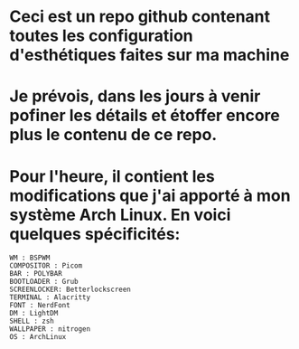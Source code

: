 # Ceci est un repo github contenant toutes les configuration d'esthétiques faites sur ma machine
# Je prévois, dans les jours à venir pofiner les détails et étoffer encore plus le contenu de ce repo.
# Pour l'heure, il contient les modifications que j'ai apporté à mon système Arch Linux. En voici quelques spécificités:
	WM : BSPWM
	COMPOSITOR : Picom
	BAR : POLYBAR
	BOOTLOADER : Grub
	SCREENLOCKER: Betterlockscreen
	TERMINAL : Alacritty
	FONT : NerdFont
	DM : LightDM
	SHELL : zsh
	WALLPAPER : nitrogen
	OS : ArchLinux

